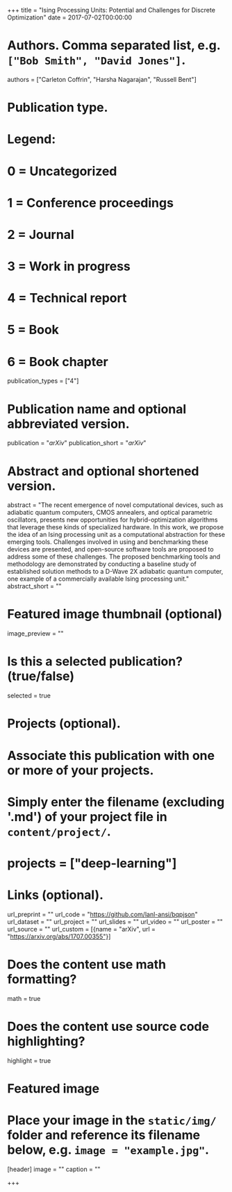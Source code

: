 +++
title = "Ising Processing Units: Potential and Challenges for Discrete Optimization"
date = 2017-07-02T00:00:00

# Authors. Comma separated list, e.g. `["Bob Smith", "David Jones"]`.
authors = ["Carleton Coffrin", "Harsha Nagarajan", "Russell Bent"]

# Publication type.
# Legend:
# 0 = Uncategorized
# 1 = Conference proceedings
# 2 = Journal
# 3 = Work in progress
# 4 = Technical report
# 5 = Book
# 6 = Book chapter
publication_types = ["4"]

# Publication name and optional abbreviated version.
publication = "*arXiv*"
publication_short = "*arXiv*"

# Abstract and optional shortened version.
abstract = "The recent emergence of novel computational devices, such as adiabatic quantum computers, CMOS annealers, and optical parametric oscillators, presents new opportunities for hybrid-optimization algorithms that leverage these kinds of specialized hardware. In this work, we propose the idea of an Ising processing unit as a computational abstraction for these emerging tools. Challenges involved in using and benchmarking these devices are presented, and open-source software tools are proposed to address some of these challenges. The proposed benchmarking tools and methodology are demonstrated by conducting a baseline study of established solution methods to a D-Wave 2X adiabatic quantum computer, one example of a commercially available Ising processing unit."
abstract_short = ""

# Featured image thumbnail (optional)
image_preview = ""

# Is this a selected publication? (true/false)
selected = true

# Projects (optional).
#   Associate this publication with one or more of your projects.
#   Simply enter the filename (excluding '.md') of your project file in `content/project/`.
# projects = ["deep-learning"]

# Links (optional).
url_preprint = ""
url_code = "https://github.com/lanl-ansi/bqpjson"
url_dataset = ""
url_project = ""
url_slides = ""
url_video = ""
url_poster = ""
url_source = ""
url_custom = [{name = "arXiv", url = "https://arxiv.org/abs/1707.00355"}]

# Does the content use math formatting?
math = true

# Does the content use source code highlighting?
highlight = true

# Featured image
# Place your image in the `static/img/` folder and reference its filename below, e.g. `image = "example.jpg"`.
[header]
image = ""
caption = ""

+++

